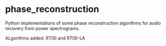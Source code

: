 # phase_reconstruction

Python implementations of some phase reconstruction algorithms for audio recovery from power spectrograms.

ALgorithms added: RTISI and RTISI-LA
